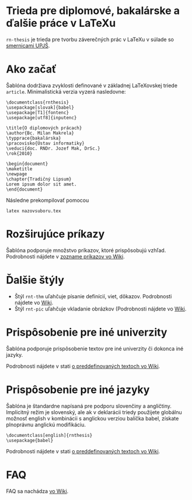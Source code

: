 Trieda pre diplomové, bakalárske a ďalšie práce v LaTeXu
========================================================

`rn-thesis` je trieda pre tvorbu záverečných prác v LaTeXu v súlade so [smernicami UPJŠ](http://www.upjs.sk/pracoviska/univerzitna-kniznica/zaverecne-prace/).

Ako začať
=========

Šablóna dodržiava zvyklosti definované v základnej LaTeXovskej triede `article`. Minimalistická verzia vyzerá nasledovne:

	\documentclass{rnthesis}
	\usepackage[slovak]{babel}
	\usepackage[T1]{fontenc}
	\usepackage[utf8]{inputenc}

	\title{O diplomových prácach}
	\author{Bc. Milan Makrela}
	\typprace{bakalárska}
	\pracovisko{Ústav informatiky}
	\veduci{doc. RNDr. Jozef Mak, DrSc.}
	\rok{2010}

	\begin{document}
	\maketitle
	\newpage
	\chapter{Tradičný Lipsum}
	Lorem ipsum dolor sit amet.
	\end{document}

Následne prekompilovať pomocou

	latex nazovsuboru.tex

Rozširujúce príkazy
====================

Šablóna podporuje množstvo príkazov, ktoré prispôsobujú vzhľad. Podrobnosti nájdete v [zozname príkazov vo Wiki](https://github.com/novotnyr/rnthesis/wiki/Mo%C5%BEnosti-triedy-a-zoznam-pr%C3%ADkazov).

Ďalšie štýly
============

*	Štýl `rnt-thm` uľahčuje písanie definícií, viet, dôkazov. Podrobnosti nájdete vo [Wiki](https://github.com/novotnyr/rnthesis/wiki/rnt-thm.sty:-%C5%A1t%C3%BDl-pre-vety,-defin%C3%ADcie-a-d%C3%B4kazy).
*	Štýl `rnt-pic` uľahčuje vkladanie obrázkov (Podrobnosti nájdete vo [Wiki](https://github.com/novotnyr/rnthesis/wiki/rnt-pic.sty:-%C5%A1t%C3%BDl-pre-jednoduch%C3%A9-vkladanie-obr%C3%A1zkov).

Prispôsobenie pre iné univerzity
================================

Šablóna podporuje prispôsobenie textov pre iné univerzity či dokonca iné jazyky.

Podrobnosti nájdete v stati [o preddefinovaných textoch vo Wiki](https://github.com/novotnyr/rnthesis/wiki/Preddefinovan%C3%A9-texty).

Prispôsobenie pre iné jazyky
=============================

Šablóna je štandardne napísaná pre podporu slovenčiny a angličtiny. Implicitný režim je slovenský, ale ak v deklarácii triedy použijete globálnu možnosť english v kombinácii s anglickou verziou balíčka babel, získate plnoprávnu anglickú modifikáciu.

	\documentclass[english]{rnthesis}
	\usepackage{babel}

Podrobnosti nájdete v stati [o preddefinovaných textoch vo Wiki](https://github.com/novotnyr/rnthesis/wiki/Preddefinovan%C3%A9-texty).

FAQ
===
FAQ sa nachádza [vo Wiki](#).
